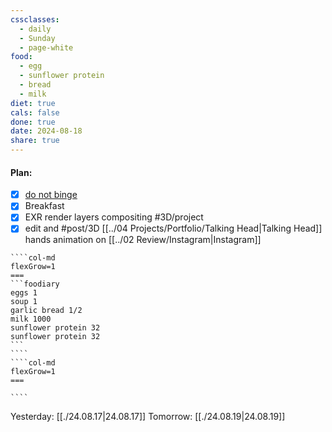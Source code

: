 ```yaml
---
cssclasses:
  - daily
  - Sunday
  - page-white
food:
  - egg
  - sunflower protein
  - bread
  - milk
diet: true
cals: false
done: true
date: 2024-08-18
share: true
---
```

#### Plan:
- [x] [do not binge](../99/Template/Daily.md#)
- [x] Breakfast
- [x] EXR render layers compositing #3D/project
- [x] edit and #post/3D [[../04 Projects/Portfolio/Talking Head|Talking Head]] hands animation on [[../02 Review/Instagram|Instagram]]
`````col
````col-md
flexGrow=1
===
```foodiary 
eggs 1
soup 1
garlic bread 1/2
milk 1000
sunflower protein 32
sunflower protein 32
```
````
````col-md
flexGrow=1
===

````
`````
Yesterday: [[./24.08.17|24.08.17]]
Tomorrow: [[./24.08.19|24.08.19]]